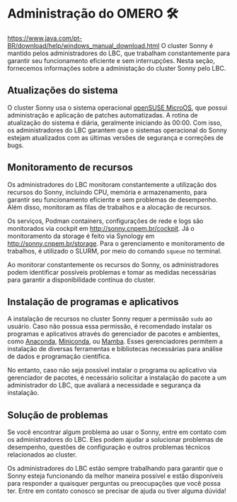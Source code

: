 # Administração do OMERO 🛠️
https://www.java.com/pt-BR/download/help/windows_manual_download.html
O cluster Sonny é mantido pelos administradores do LBC, que trabalham constantemente para garantir seu funcionamento eficiente e sem interrupções. Nesta seção, fornecemos informações sobre a administação do cluster Sonny pelo LBC.

## Atualizações do sistema

O cluster Sonny usa o sistema operacional [openSUSE MicroOS](https://microos.opensuse.org/), que possui administração e aplicação de patches automatizadas. A rotina de atualização do sistema é diária, geralmente iniciando às 00:00. Com isso, os administradores do LBC garantem que o sistemas operacional do Sonny estejam atualizados com as últimas versões de segurança e correções de bugs.

<!-- [WIP] Durante as atualizações, é necessário que nenhum trabalho esteja sendo executado. -->

## Monitoramento de recursos

Os administradores do LBC monitoram constantemente a utilização dos recursos do Sonny, incluindo CPU, memória e armazenamento, para garantir seu funcionamento eficiente e sem problemas de desempenho. Além disso, monitoram as filas de trabalhos e a alocação de recursos.

Os serviços, Podman containers, configurações de rede e logs são monitorados via cockpit em <http://sonny.cnpem.br/cockpit>. Já o monitoramento da storage é feito via Synology em <http://sonny.cnpem.br/storage>. Para o gerenciamento e monitoramento de trabalhos, é utilizado o SLURM, por meio do comando `squeue` no terminal.

Ao monitorar constantemente os recursos do Sonny, os administradores podem identificar possíveis problemas e tomar as medidas necessárias para garantir a disponibilidade contínua do cluster.

## Instalação de programas e aplicativos

A instalação de recursos no cluster Sonny requer a permissão `sudo` ao usuário. Caso não possua essa permissão, é recomendado instalar os programas e aplicativos através do gerenciador de pacotes e ambientes, como [Anaconda](https://www.anaconda.com/), [Miniconda](https://docs.conda.io/en/latest/miniconda.html), ou [Mamba](https://mamba.readthedocs.io/en/latest/index.html). Esses gerenciadores permitem a instalação de diversas ferramentas e bibliotecas necessárias para análise de dados e programação científica.

<!-- A IDEIA É INSTALAR APLICAÇÕES VIA DOCKER CONTAINER PARA SIMPLIFICAR O FUNCIONAMENTO -->

No entanto, caso não seja possível instalar o programa ou aplicativo via gerenciador de pacotes, é necessário solicitar a instalação do pacote a um administrador do LBC, que avaliará a necessidade e segurança da instalação.

## Solução de problemas

Se você encontrar algum problema ao usar o Sonny, entre em contato com os administradores do LBC. Eles podem ajudar a solucionar problemas de desempenho, questões de configuração e outros problemas técnicos relacionados ao cluster.

Os administradores do LBC estão sempre trabalhando para garantir que o Sonny esteja funcionando da melhor maneira possível e estão disponíveis para responder a quaisquer perguntas ou preocupações que você possa ter. Entre em contato conosco se precisar de ajuda ou tiver alguma dúvida!
